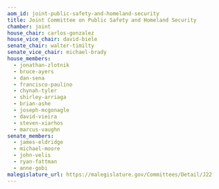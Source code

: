 ```yaml
---
aom_id: joint-public-safety-and-homeland-security
title: Joint Committee on Public Safety and Homeland Security
chamber: joint
house_chair: carlos-gonzalez
house_vice_chair: david-biele
senate_chair: walter-timilty
senate_vice_chair: michael-brady
house_members:
  - jonathan-zlotnik
  - bruce-ayers
  - dan-sena
  - francisco-paulino
  - chynah-tyler
  - shirley-arriaga
  - brian-ashe
  - joseph-mcgonagle
  - david-vieira
  - steven-xiarhos
  - marcus-vaughn
senate_members:
  - james-eldridge
  - michael-moore
  - john-velis
  - ryan-fattman
  - anne-gobi
malegislature_url: https://malegislature.gov/Committees/Detail/J22
---
```

